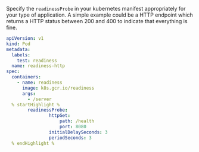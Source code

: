 Specify the ```readinessProbe``` in your kubernetes manifest appropriately for your type of application. A simple example could be a HTTP endpoint which returns a HTTP status between 200 and 400 to indicate that everything is fine.

```yaml
apiVersion: v1
kind: Pod
metadata:
  labels:
    test: readiness
  name: readiness-http
spec:
  containers:
    - name: readiness
      image: k8s.gcr.io/readiness
      args:
        - /server
  % startHighlight %
  		readinessProbe:
				httpGet:
					path: /health
					port: 8080
				initialDelaySeconds: 3
				periodSeconds: 3
  % endHighlight %
```
